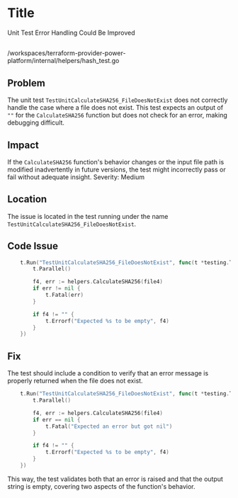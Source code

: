# Title

Unit Test Error Handling Could Be Improved

##

/workspaces/terraform-provider-power-platform/internal/helpers/hash_test.go

## Problem

The unit test `TestUnitCalculateSHA256_FileDoesNotExist` does not correctly handle the case where a file does not exist. This test expects an output of `""` for the `CalculateSHA256` function but does not check for an error, making debugging difficult.

## Impact

If the `CalculateSHA256` function's behavior changes or the input file path is modified inadvertently in future versions, the test might incorrectly pass or fail without adequate insight.
Severity: Medium

## Location

The issue is located in the test running under the name `TestUnitCalculateSHA256_FileDoesNotExist`.

## Code Issue

```go
	t.Run("TestUnitCalculateSHA256_FileDoesNotExist", func(t *testing.T) {
		t.Parallel()

		f4, err := helpers.CalculateSHA256(file4)
		if err != nil {
			t.Fatal(err)
		}

		if f4 != "" {
			t.Errorf("Expected %s to be empty", f4)
		}
	})
```

## Fix

The test should include a condition to verify that an error message is properly returned when the file does not exist.

```go
	t.Run("TestUnitCalculateSHA256_FileDoesNotExist", func(t *testing.T) {
		t.Parallel()

		f4, err := helpers.CalculateSHA256(file4)
		if err == nil {
			t.Fatal("Expected an error but got nil")
		}

		if f4 != "" {
			t.Errorf("Expected %s to be empty", f4)
		}
	})
```

This way, the test validates both that an error is raised and that the output string is empty, covering two aspects of the function's behavior.